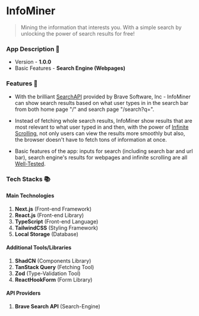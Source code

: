 # InfoMiner
> Mining the information that interests you. With a simple search by unlocking the power of search results for free!


### App Description 📱

- Version - **1.0.0**
- Basic Features - **Search Engine (Webpages)**


### Features 🚀

- With the brilliant <u>SearchAPI</u> provided by Brave Software, Inc - InfoMiner can show search results based on what user types in in the search bar from both home page "/" and search page "/search?q=".

- Instead of fetching whole search results, InfoMiner show results that are most relevant to what user typed in and then, with the power of <u>Infinite Scrolling</u>, not only users can view the results more smoothly but also, the browser doesn't have to fetch tons of information at once.

- Basic features of the app: inputs for search (including search bar and url bar), search engine's results for webpages and infinite scrolling are all <u>Well-Tested</u>.


### Tech Stacks 📚

#### Main Technologies
01. **Next.js** (Front-end Framework)
02. **React.js** (Front-end Library)
03. **TypeScript** (Front-end Language)
04. **TailwindCSS** (Styling Framework)
05. **Local Storage** (Database)

#### Additional Tools/Libraries
01. **ShadCN** (Components Library)
02. **TanStack Query** (Fetching Tool)
03. **Zod** (Type-Validation Tool)
04. **ReactHookForm** (Form Library)

#### API Providers
01. **Brave Search API** (Search-Engine)


